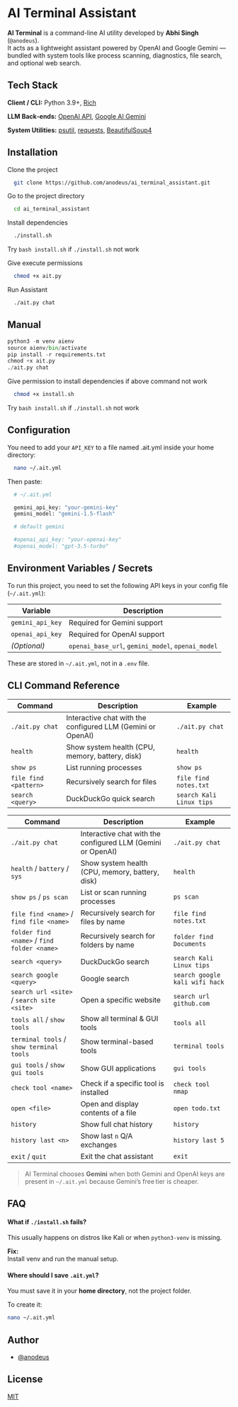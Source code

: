 
# AI Terminal Assistant


**AI Terminal** is a command-line AI utility developed by **Abhi Singh** (`@anodeus`).  
It acts as a lightweight assistant powered by OpenAI and Google Gemini — bundled with system tools like process scanning, diagnostics, file search, and optional web search.



## Tech Stack

**Client / CLI:** Python 3.9+, [Rich](https://rich.readthedocs.io)

**LLM Back‑ends:** [OpenAI API](https://platform.openai.com/), [Google AI Gemini](https://ai.google.dev/)

**System Utilities:** [psutil](https://pypi.org/project/psutil/), [requests](https://pypi.org/project/requests/), [BeautifulSoup4](https://pypi.org/project/beautifulsoup4/)


## Installation

Clone the project

```bash
  git clone https://github.com/anodeus/ai_terminal_assistant.git
```

Go to the project directory

```bash
  cd ai_terminal_assistant
```
Install dependencies

```bash
  ./install.sh 
```
Try `bash install.sh` if `./install.sh` not work

Give execute permissions

```bash
  chmod +x ait.py
```

Run Assistant

```bash
  ./ait.py chat
```


## Manual

```python
python3 -m venv aienv
source aienv/bin/activate
pip install -r requirements.txt
chmod +x ait.py
./ait.py chat
```
Give permission to install dependencies if above command not work
```bash
  chmod +x install.sh
```
Try `bash install.sh` if `./install.sh` not work

## Configuration

You need to add your `API_KEY` to a file named .ait.yml inside your home directory:

```bash
  nano ~/.ait.yml
```
Then paste:
```bash
  # ~/.ait.yml

  gemini_api_key: "your‑gemini‑key"
  gemini_model: "gemini-1.5-flash"

  # default gemini

  #openai_api_key: "your‑openai‑key"
  #openai_model: "gpt-3.5-turbo"
```
    

## Environment Variables / Secrets

To run this project, you need to set the following API keys in your config file (`~/.ait.yml`):

| Variable           | Description                       |
|--------------------|-----------------------------------|
| `gemini_api_key`   | Required for Gemini support       |
| `openai_api_key`   | Required for OpenAI support       |
| *(Optional)*       | `openai_base_url`, `gemini_model`, `openai_model` |

These are stored in `~/.ait.yml`, not in a `.env` file.


## CLI Command Reference

| Command | Description | Example |
|---------|-------------|---------|
| `./ait.py chat` | Interactive chat with the configured LLM (Gemini or OpenAI) | `./ait.py chat` |
| `health` | Show system health (CPU, memory, battery, disk) | `health` |
| `show ps` | List running processes | `show ps` |
| `file find <pattern>` | Recursively search for files | `file find notes.txt` |
| `search <query>` | DuckDuckGo quick search | `search Kali Linux tips` |

| Command                                     | Description                                                 | Example                        |
| ------------------------------------------- | ----------------------------------------------------------- | ------------------------------ |
| `./ait.py chat`                             | Interactive chat with the configured LLM (Gemini or OpenAI) | `./ait.py chat`                |
| `health` / `battery` / `sys`                | Show system health (CPU, memory, battery, disk)             | `health`                       |
| `show ps` / `ps scan`                       | List or scan running processes                              | `ps scan`                      |
| `file find <name>` / `find file <name>`     | Recursively search for files by name                        | `file find notes.txt`          |
| `folder find <name>` / `find folder <name>` | Recursively search for folders by name                      | `folder find Documents`        |
| `search <query>`                            | DuckDuckGo search                                           | `search Kali Linux tips`       |
| `search google <query>`                     | Google search                                               | `search google kali wifi hack` |
| `search url <site>` / `search site <site>`  | Open a specific website                                     | `search url github.com`        |
| `tools all` / `show tools`                  | Show all terminal & GUI tools                               | `tools all`                    |
| `terminal tools` / `show terminal tools`    | Show terminal-based tools                                   | `terminal tools`               |
| `gui tools` / `show gui tools`              | Show GUI applications                                       | `gui tools`                    |
| `check tool <name>`                         | Check if a specific tool is installed                       | `check tool nmap`              |
| `open <file>`                               | Open and display contents of a file                         | `open todo.txt`                |
| `history`                                   | Show full chat history                                      | `history`                      |
| `history last <n>`                          | Show last `n` Q/A exchanges                                 | `history last 5`               |
| `exit` / `quit`                             | Exit the chat assistant                                     | `exit`                         |


> AI Terminal chooses **Gemini** when both Gemini and OpenAI keys are present in `~/.ait.yml` because Gemini’s free tier is cheaper.


##  FAQ

####  What if `./install.sh` fails?

This usually happens on distros like Kali or when `python3-venv` is missing.

**Fix:**  
Install venv and run the manual setup.

#### Where should I save `.ait.yml`?

You must save it in your **home directory**, not the project folder.

To create it:

```bash
nano ~/.ait.yml

```
## Author

- [@anodeus](https://www.github.com/anodeus)


## License

[MIT](https://choosealicense.com/licenses/mit/)

